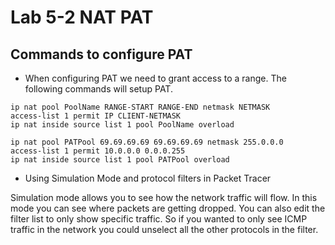 # Lab 5-2 NAT PAT

## Commands to configure PAT 

* When configuring PAT we need to grant access to a range. The following commands will setup PAT.

```
ip nat pool PoolName RANGE-START RANGE-END netmask NETMASK
access-list 1 permit IP CLIENT-NETMASK
ip nat inside source list 1 pool PoolName overload

ip nat pool PATPool 69.69.69.69 69.69.69.69 netmask 255.0.0.0
access-list 1 permit 10.0.0.0 0.0.0.255
ip nat inside source list 1 pool PATPool overload
```

* Using Simulation Mode and protocol filters in Packet Tracer

Simulation mode allows you to see how the network traffic will flow. In this mode you can see where packets are getting dropped. You can also edit the filter list to only show specific traffic. So if you wanted to only see ICMP traffic in the network you could unselect all the other protocols in the filter.